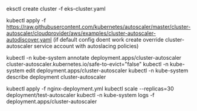 eksctl create cluster -f eks-cluster.yaml

kubectl apply -f https://raw.githubusercontent.com/kubernetes/autoscaler/master/cluster-autoscaler/cloudprovider/aws/examples/cluster-autoscaler-autodiscover.yaml
(if default config doent work create override cluster-autoscaler service account with autoslacing policies)

kubectl -n kube-system annotate deployment.apps/cluster-autoscaler cluster-autoscaler.kubernetes.io/safe-to-evict="false"
kubectl -n kube-system edit deployment.apps/cluster-autoscaler
kubectl -n kube-system describe deployment cluster-autoscaler

kubectl apply -f nginx-deployment.yml
kubectl scale --replicas=30 deployment/test-autoscaler
kubectl -n kube-system logs -f deployment.apps/cluster-autoscaler
